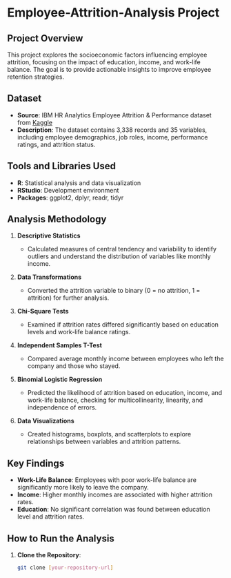# Employee-Attrition-Analysis Project

## Project Overview

This project explores the socioeconomic factors influencing employee attrition, focusing on the impact of education, income, and work-life balance. The goal is to provide actionable insights to improve employee retention strategies.

## Dataset

- **Source**: IBM HR Analytics Employee Attrition & Performance dataset from [Kaggle](https://www.kaggle.com/datasets/pavansubhasht/ibm-hr-analytics-attrition-dataset)
- **Description**: The dataset contains 3,338 records and 35 variables, including employee demographics, job roles, income, performance ratings, and attrition status.

## Tools and Libraries Used

- **R**: Statistical analysis and data visualization
- **RStudio**: Development environment
- **Packages**: ggplot2, dplyr, readr, tidyr

## Analysis Methodology

1. **Descriptive Statistics**
   - Calculated measures of central tendency and variability to identify outliers and understand the distribution of variables like monthly income.
  
2. **Data Transformations**
   - Converted the attrition variable to binary (0 = no attrition, 1 = attrition) for further analysis.

3. **Chi-Square Tests**
   - Examined if attrition rates differed significantly based on education levels and work-life balance ratings.

4. **Independent Samples T-Test**
   - Compared average monthly income between employees who left the company and those who stayed.

5. **Binomial Logistic Regression**
   - Predicted the likelihood of attrition based on education, income, and work-life balance, checking for multicollinearity, linearity, and independence of errors.

6. **Data Visualizations**
   - Created histograms, boxplots, and scatterplots to explore relationships between variables and attrition patterns.

## Key Findings

- **Work-Life Balance**: Employees with poor work-life balance are significantly more likely to leave the company.
- **Income**: Higher monthly incomes are associated with higher attrition rates.
- **Education**: No significant correlation was found between education level and attrition rates.

## How to Run the Analysis

1. **Clone the Repository**:
   ```sh
   git clone [your-repository-url]

